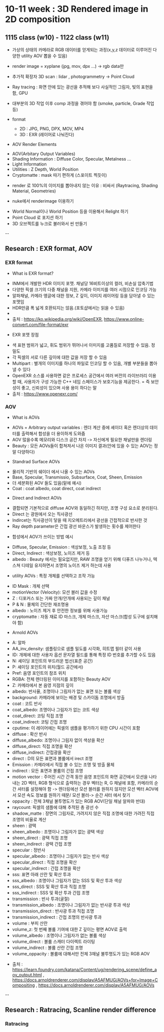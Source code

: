 # 10-11 week : 3D Rendered image in 2D composition
## 1115 class (w10) - 1122 class (w11)

* 가상의 상태의 카메라로 RGB 데이터를 얻게되는 과정(x,y,z 데이터로 이루어진 다양한 utility AOV 뽑을 수 있음)

* render image = xyplane (jpg, mov, dpx ...) -> rgb data만
* 추가적 확장자 3D scan : lidar , photogrammetry -> Point Cloud

* Ray tracing : 화면 안에 있는 광선을 추적해 보다 사실적인 그림자, 빛의 표현을 함, GPU

* 대부분의 3D 작업 이후 comp 과정을 겪어야 함 (smoke, particle, Grade 작업 등)

* format 
  - 2D : JPG, PNG, DPX, MOV, MP4
  - 3D : EXR (레이어로 나눠진다)

* AOV Render Elements
 - AOV(Arbitary Output Variables)
 - Shading Information : Diffuse Color, Specular, Metalness ...
 - Light Information
 - Utilities : Z Depth, World Position
 - Cryptomatte : mask 따기 편하게 (스포이트 찍듯이)

* render 로 100%의 이미지를 뽑아내지 않는 이유 : 비싸서 (Raytracing, Shading Material, Geometries)

* nuke에서 renderimage 이용하기
 - World Normal이나 World Position 등을 이용해서 Relight 하기
 - Point Cloud 로 포지션 하기
 - 3D 오브젝트를 누크로 불러와서 씬 만들기


--
## Research : EXR format, AOV

### EXR format

* What is EXR format? 
 - INM에서 개발한 HDR 이미지 포맷. 채널당 16비트이상의 컬러, 비손실 압축기법
 - 다양한 픽셀 크기의 다중 채널을 지원, 카메라 이미지를 여러 시점으로 인코딩 가능
 - 알파채널, 카메라 앵글에 대한 정보, Z 깊이, 이미지 레이어링 등을 담아낼 수 있는 포맷임
 - HDR만큼 폭 넓게 호환되지는 않음.(포토샵에서는 읽을 수 있음)
 - 
 - 출처 : https://ko.wikipedia.org/wiki/OpenEXR, https://www.online-convert.com/file-format/exr

* EXR 포맷 장점
 - 색 표현 범위가 넓고, 휘도 범위가 뛰어나서 이미지를 고품질로 저장할 수 있음. 정밀도
 - 각 픽셀의 서로 다른 깊이에 대한 값을 저장 할 수 있음
 - Multipart : 별개의 이미지를 하나의 파일로 인코딩 할 수 있음, 개별 부분들을 뽑아낼 수 있다
 - OpenEXR 소스를 사용하면 같은 프로세스 공간에서 여러 버전의 라이브러리 이용할 때, 사용자가 구성 가능한 C++ 네임 스페이스가 보호기능을 제공한다. = 즉 보안성이 좋고, 신뢰성이 있으며 사용 용이 하다는 말
 - 출처 : https://www.openexr.com/

### AOV

* What is AOVs
 - AOVs = Arbitrary output variables : 렌더 계산 중에 셰이더 혹은 렌더상의 데이터를 출력해서 합성을 더 용이하게 도와줌
 - AOV 많을수록 메모리와 디스크 공간 차지 -> 자신에게 필요한 채널만을 렌더링
 - Beauty : 모든 AOVs들이 합쳐져서 나온 이미지 결과(안에 있을 수 있는 AOV는 정말 다양하다)

* Standrad Surface AOVs
 - 물리적 기반의 쉐이더 에서 나올 수 있는 AOVs
 - Base, Specular, Transmissio, Subsurface, Coat, Sheen, Emission
 - 더 세분화된 AOV 들도 있음(밑에 예시)
 - Coat : coat albedo, coat direct, coat indirect

* Direct and Indirect AOVs
 - 결합되면 기본적으로 diffuse AOV와 동일하긴 하지만, 조명 구성 요소로 분리된다.
 - Direct 는 광원에서 오는 직사광선
 - Indircet는 직사광선이 닿을 때 지오메트리에서 광선을 간접적으로 반사한 것
 - Ray depth parameter은 간접 광선 바운스가 발생하는 횟수를 제어한다

* 합성에서 AOV가 쓰이는 방법 예시
 - Diffuse, Specular, Emission : 색상보정, 노출 조정 등
 - Direct, Indirect : 색상보정, 노이즈 제거 등
 - albedo : Beauty 에서는 필요없지만, RAW 조명을 얻기 위해 디퓨즈 나누거나, 텍스쳐 디테일 유지하면서 조명의 노이즈 제거 하는데 사용
 
 * utility AOVs : 특정 개체를 선택하고 조작 가능
  - ID Mask : 개체 선택
  - motionVector  (Velocity): 모션 블러 값을 수정
  - Z : 디포커스 또는 가짜 안개/안개에 사용되는 깊이 채널
  - Р  &  N : 물체의 간단한 재조명용
  - albedo : 노이즈 제거 후 안전한 정보를 위해 사용가능
  - cryptomatte : 자동 재료 ID 마스크, 개체 마스크, 자산 마스크(합성 도구에 설치해야 함)

 * Arnold AOVs
  - A: 알파
  - AA_inv_density: 샘플링으로 샘플 밀도를 시각화, 히트맵 필터 같이 사용
  - ID: 개체에 대한 사용자 옵션 문자열 필드를 통해 특정 ID 번호를 추가할 수도 있음
  - N: 셰이딩 포인트의 부드러운 법선(표준 공간)
  - P: 셰이딩 포인트의 위치(월드 공간에서)
  - Pref:   음영 포인트의 참조 위치
  - RGBA:  전체 렌더링된 이미지를 포함하는 Beauty AOV
  - Z: 카메라에서 본 음영 지점의 깊이
  - albedo: 반사율, 조명이나 그림자가 없는 표면 또는 볼륨 색상
  - background: 카메라에 보이는 배경 및 스카이돔 조명에서 방출
  - coat : 코트 반사
  - coat_albedo: 조명이나 그림자가 없는 코트 색상
  - coat_direct: 코팅 직접 조명
  - coat_indirect: 코팅 간접 조명
  - cputime: 이 레이어에는 픽셀의 샘플을 평가하기 위한 CPU 시간이 포함
  - diffuse : 확산 반사
  - diffuse_albedo:  조명이나 그림자 없이 색상을 확산
  - diffuse_direct: 직접 조명을 확산
  - diffuse_indirect: 간접광을 확산
  - direct : D의 모든 표면과 볼륨에서 irect 조명
  - Emission : 카메라에서 직접 볼 수 있는 조명 및 방출 물체
  - indirect : 모든 표면과 볼륨의 간접 조명
  - motion vector : 주어진 시간 간격 동안 음영 포인트의 화면 공간에서 모션을 나타내는 2D 벡터, RGB 형식으로 출력하는 경우 벡터는 R, G 채널에 포함, 카메라의 순간 셔터를 설정해야 함 -> 렌더링에선 모션 블러를 원하지 않지만 모션 벡터 AOV에서 모션 속도 정보를 원하기 때문/ 모션 블러-> 순간 셔터 에서 찾기
  - oppacity :  전체 3채널 불투명도가 있는 RGB AOV(단일 채널 알파와 반대)
  - raycount:  픽셀의 샘플에 대해 추적된 총 광선 수
  - shadow_matte :  장면의 그림자로, 가려지지 않은 직접 조명에 대한 가려진 직접 조명의 비율로 계산
  - sheen : 광택
  - sheen_albedo : 조명이나 그림자가 없는 광택 색상
  - sheen_direct : 광택 직접 조명
  - sheen_indirect : 광택 간접 조명
  - specular : 정반사
  - specular_albedo : 조명이나 그림자가 없는 반사 색상
  - specular_direct : 직접 조명을 확산
  - specular_indirect : 간접 조명을 확산
  - sss: 표면 아래 산란 및 확산 투과
  - sss_albedo : 조명이나 그림자가 없는 SSS 및 확산 투과 색상
  - sss_direct : SSS 및 확산 투과 직접 조명
  - sss_indirect : SSS 및 확산 투과 간접 조명
  - transmission : 반사 투과(굴절)
  - transmission_albedo : 조명이나 그림자가 없는 반사광 투과 색상
  - transmission_direct : 반사광 투과 직접 조명
  - transmission_indirect : 간접 조명의 반사광 투과
  - volume : 부피 산란
  - volume_z:  첫 번째 볼륨 기여에 대한 Z 깊이는 평면 AOV로 출력
  - volume_albedo : 조명이나 그림자가 없는 볼륨 색상
  - volume_direct : 볼륨 스캐터 다이렉트 라이팅
  - volume_indirect : 볼륨 산란 간접 조명
  - volume_oppacity :  볼륨에 대해서만 전체 3채널 불투명도가 있는 RGB AOV

* 출처 : https://learn.foundry.com/katana/Content/ug/rendering_scene/define_aov_output.html , https://docs.arnoldrenderer.com/display/A5AFMUG/AOVs+for+Image+Compositing , https://docs.arnoldrenderer.com/display/A5AFMUG/AOVs

--
## Research : Ratracing, Scanline render difference

### Ratracing
